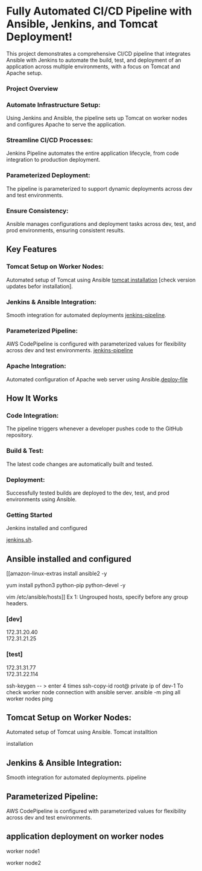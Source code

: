 # Fully Automated CI/CD Pipeline with Ansible, Jenkins, and Tomcat Deployment!
This project demonstrates a comprehensive CI/CD pipeline that integrates Ansible with Jenkins to automate the build, test, and deployment of an application across multiple environments, with a focus on Tomcat and Apache setup.

### Project Overview
### Automate Infrastructure Setup:
Using Jenkins and Ansible, the pipeline sets up Tomcat on worker nodes and configures Apache to serve the application.

### Streamline CI/CD Processes:
Jenkins Pipeline automates the entire application lifecycle, from code integration to production deployment.

### Parameterized Deployment:
The pipeline is parameterized to support dynamic deployments across dev and test environments.
### Ensure Consistency:
Ansible manages configurations and deployment tasks across dev, test, and prod environments, ensuring consistent results.
## Key Features
### Tomcat Setup on Worker Nodes:
Automated setup of Tomcat using Ansible [tomcat installation](https://github.com/MASTHAN55/all-setup/blob/main/tomcat.sh) [check version updates befor installation].
### Jenkins & Ansible Integration:
Smooth integration for automated deployments [jenkins-pipeline](https://github.com/MASTHAN55/project-3/blob/main/pipeline).
### Parameterized Pipeline:
AWS CodePipeline is configured with parameterized values for flexibility across dev and test environments. [jenkins-pipeline](https://github.com/MASTHAN55/project-3/blob/main/pipeline)
### Apache Integration:
Automated configuration of Apache web server using Ansible.[deploy-file](https://github.com/MASTHAN55/project-3/blob/main/deploy.yml)

## How It Works
### Code Integration:
The pipeline triggers whenever a developer pushes code to the GitHub repository.

### Build & Test:
The latest code changes are automatically built and tested.

### Deployment:
Successfully tested builds are deployed to the dev, test, and prod environments using Ansible.

### Getting Started
Jenkins installed and configured 

[jenkins.sh](https://github.com/MASTHAN55/project-3/blob/main/jenkins.sh).


## Ansible installed and configured
 [[amazon-linux-extras install ansible2 -y

 yum install python3 python-pip python-devel -y

vim /etc/ansible/hosts]]
Ex 1: Ungrouped hosts, specify before any group headers.

### [dev] 
172.31.20.40   
172.31.21.25

### [test] 
172.31.31.77   
172.31.22.114

ssh-keygen            -- > enter 4 times 
ssh-copy-id root@    private ip of dev-1
To check worker node connection with ansible server.
 ansible -m ping all 
worker nodes ping

## Tomcat Setup on Worker Nodes:
Automated setup of Tomcat using Ansible. Tomcat installtion

installation

## Jenkins & Ansible Integration:
Smooth integration for automated deployments. pipeline

## Parameterized Pipeline:
AWS CodePipeline is configured with parameterized values for flexibility across dev and test environments.

## application deployment on worker nodes
worker node1

worker node2
